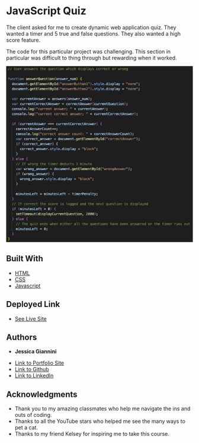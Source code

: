 # JavaScript Quiz

The client asked for me to create dynamic web application quiz. They wanted a timer and 5 true and false questions. They also wanted a high score feature.

The code for this particular project was challenging. This section in particular was difficult to thing through but rewarding when it worked.

![JavaScript](/img/ScreenShotQuizMe.png)

## Built With

- [HTML](https://developer.mozilla.org/en-US/docs/Web/HTML)
- [CSS](https://developer.mozilla.org/en-US/docs/Web/CSS)
- [Javascript](https://developer.mozilla.org/en-US/docs/Web/JavaScript)

## Deployed Link

- [See Live Site](https://jessgiannini.github.io/ProtectYourBusiness/)

## Authors

- **Jessica Giannini**

* [Link to Portfolio Site](https://jessgiannini.github.io/WebDeveloperPortfolio/)
* [Link to Github](https://github.com/jessgiannini)
* [Link to LinkedIn](https://www.linkedin.com/in/jessica-aletta-giannini-155b1310/)

## Acknowledgments

- Thank you to my amazing classmates who help me navigate the ins and outs of coding.
- Thanks to all the YouTube stars who helped me see the many ways to pet a cat.
- Thanks to my friend Kelsey for inspiring me to take this course.
